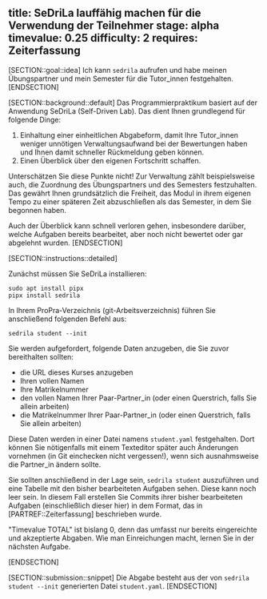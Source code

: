 title: SeDriLa lauffähig machen für die Verwendung der Teilnehmer
stage: alpha
timevalue: 0.25
difficulty: 2
requires: Zeiterfassung
---

[SECTION::goal::idea]
Ich kann `sedrila` aufrufen und habe meinen Übungspartner und mein Semester
für die Tutor\_innen festgehalten.
[ENDSECTION]

[SECTION::background::default]
Das Programmierpraktikum basiert auf der Anwendung SeDriLa (Self-Driven Lab).
Das dient Ihnen grundlegend für folgende Dinge:

1. Einhaltung einer einheitlichen Abgabeform, damit Ihre Tutor\_innen weniger
   unnötigen Verwaltungsaufwand bei der Bewertungen haben und Ihnen damit
   schneller Rückmeldung geben können.
2. Einen Überblick über den eigenen Fortschritt schaffen.

Unterschätzen Sie diese Punkte nicht! Zur Verwaltung zählt beispielsweise
auch, die Zuordnung des Übungspartners und des Semesters festzuhalten. Das
gewährt Ihnen grundsätzlich die Freiheit, das Modul in ihrem eigenen Tempo
zu einer späteren Zeit abzuschließen als das Semester, in dem Sie begonnen
haben.

Auch der Überblick kann schnell verloren gehen, insbesondere darüber, welche
Aufgaben bereits bearbeitet, aber noch nicht bewertet oder gar abgelehnt
wurden.
[ENDSECTION]

[SECTION::instructions::detailed]

Zunächst müssen Sie SeDriLa installieren:

```
sudo apt install pipx
pipx install sedrila
```

In Ihrem ProPra-Verzeichnis (git-Arbeitsverzeichnis) führen Sie anschließend folgenden Befehl aus:

```
sedrila student --init
```

Sie werden aufgefordert, folgende Daten anzugeben, die Sie zuvor bereithalten sollten:
- die URL dieses Kurses anzugeben
- Ihren vollen Namen
- Ihre Matrikelnummer
- den vollen Namen Ihrer Paar-Partner_in (oder einen Querstrich, falls Sie allein arbeiten)
- die Matrikelnummer Ihrer Paar-Partner_in (oder einen Querstrich, falls Sie allein arbeiten)

Diese Daten werden in einer Datei namens `student.yaml` festgehalten.
Dort können Sie nötigenfalls mit einem Texteditor später auch Änderungen vornehmen
(in Git einchecken nicht vergessen!), wenn sich ausnahmsweise die Partner_in ändern sollte.

Sie sollten anschließend in der Lage sein, `sedrila student` auszuführen und
eine Tabelle mit den bisher bearbeiteten Aufgaben sehen. Diese kann noch
leer sein. In diesem Fall erstellen Sie Commits ihrer bisher bearbeiteten
Aufgaben (einschließlich dieser hier) in dem Format, das in
[PARTREF::Zeiterfassung] beschrieben wurde.

"Timevalue TOTAL" ist bislang 0, denn das umfasst nur bereits eingereichte und akzeptierte Abgaben.
Wie man Einreichungen macht, lernen Sie in der nächsten Aufgabe.

[ENDSECTION]

[SECTION::submission::snippet]
Die Abgabe besteht aus der von `sedrila student --init`
generierten Datei `student.yaml`.
[ENDSECTION]
